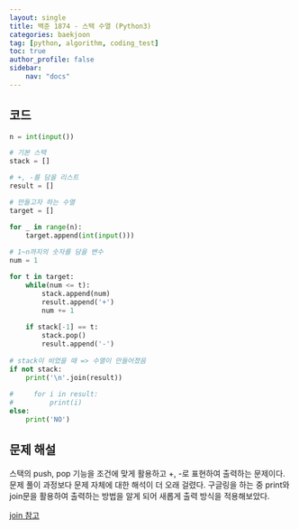 ```yaml
---
layout: single
title: 백준 1874 - 스택 수열 (Python3)
categories: baekjoon
tag: [python, algorithm, coding_test]
toc: true 
author_profile: false
sidebar:
    nav: "docs"
---
```


## 코드

```python
n = int(input())

# 기본 스택
stack = []

# +, -를 담을 리스트
result = []

# 만들고자 하는 수열
target = []

for _ in range(n):
    target.append(int(input()))
    
# 1~n까지의 숫자를 담을 변수
num = 1

for t in target:
    while(num <= t):
        stack.append(num)
        result.append('+')
        num += 1
    
    if stack[-1] == t:
        stack.pop()
        result.append('-')
        
# stack이 비었을 때 => 수열이 만들어졌음
if not stack:
    print('\n'.join(result))
    
#     for i in result:
#         print(i)
else:
    print('NO')
```



## 문제 해설

스택의 push, pop 기능을 조건에 맞게 활용하고 +, -로 표현하여 출력하는 문제이다. 문제 풀이 과정보다 문제 자체에 대한 해석이 더 오래 걸렸다. 구글링을 하는 중 print와 join문을 활용하여 출력하는 방법을 알게 되어 새롭게 출력 방식을 적용해보았다.

[join 참고](https://zetawiki.com/wiki/%ED%8C%8C%EC%9D%B4%EC%8D%AC_join())
